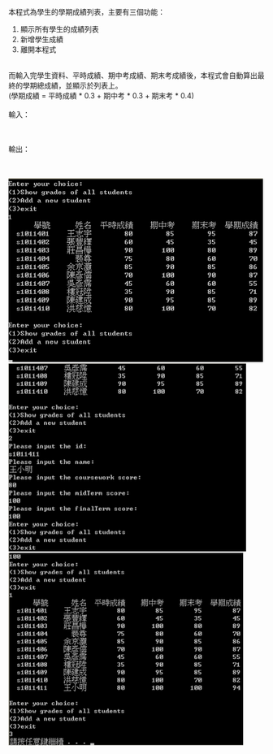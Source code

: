 本程式為學生的學期成績列表，主要有三個功能：
1. 顯示所有學生的成績列表
2. 新增學生成績
3. 離開本程式
<br/>
而輸入完學生資料、平時成績、期中考成績、期末考成績後，本程式會自動算出最終的學期總成績，並顯示於列表上。<br/>
(學期成績 = 平時成績 * 0.3 + 期中考 * 0.3 + 期末考 * 0.4)
<br/><br/>
輸入：<br/>

<br/><br/>
輸出：<br/>

<br/><br/>
![image](https://github.com/veryjimmy/Cpp-Programming_hw8/blob/master/ex1.png)
![image](https://github.com/veryjimmy/Cpp-Programming_hw8/blob/master/ex2.png)
![image](https://github.com/veryjimmy/Cpp-Programming_hw8/blob/master/ex3.png)